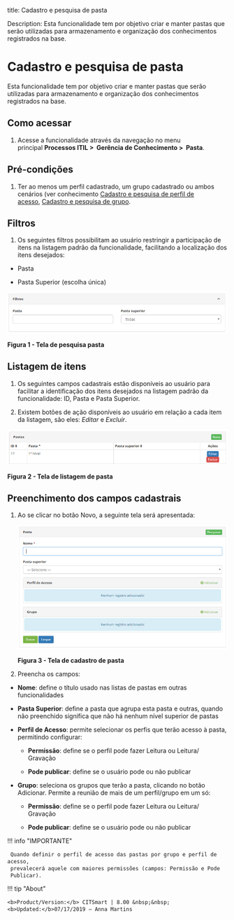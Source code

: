 title: Cadastro e pesquisa de pasta

Description: Esta funcionalidade tem por objetivo criar e manter pastas que
serão utilizadas para armazenamento e organização dos conhecimentos registrados
na base.

# Cadastro e pesquisa de pasta

Esta funcionalidade tem por objetivo criar e manter pastas que serão utilizadas
para armazenamento e organização dos conhecimentos registrados na base.

Como acessar
-----------

1.  Acesse a funcionalidade através da navegação no menu
    principal **Processos ITIL >  Gerência de Conhecimento >  Pasta**.

Pré-condições
-------------

1.  Ter ao menos um perfil cadastrado, um grupo cadastrado ou ambos cenários
    (ver conhecimento [Cadastro e pesquisa de perfil de
    acesso](), [Cadastro
    e pesquisa de
    grupo]().

Filtros
------

1.  Os seguintes filtros possibilitam ao usuário restringir a participação de
    itens na listagem padrão da funcionalidade, facilitando a localização dos
    itens desejados:

-   Pasta

-   Pasta Superior (escolha única)

![Criar](images/folder-1.png)

**Figura 1 - Tela de pesquisa pasta**

Listagem de itens
----------------

1.  Os seguintes campos cadastrais estão disponíveis ao usuário para facilitar a
    identificação dos itens desejados na listagem padrão da
    funcionalidade: ID, Pasta e Pasta Superior.

2.  Existem botões de ação disponíveis ao usuário em relação a cada item da
    listagem, são eles: *Editar* e *Excluir*.

![Criar](images/folder-2.png)

**Figura 2 - Tela de listagem de pasta**

Preenchimento dos campos cadastrais
---------------------------------

1.  Ao se clicar no botão Novo, a seguinte tela será apresentada:

    ![Criar](images/folder-3.png)

    **Figura 3 - Tela de cadastro de pasta**

1.  Preencha os campos:

-   **Nome**: define o título usado nas listas de pastas em outras
    funcionalidades

-   **Pasta Superior**: define a pasta que agrupa esta pasta e outras, quando
    não preenchido significa que não há nenhum nível superior de pastas

-   **Perfil de Acesso**: permite selecionar os perfis que terão acesso à pasta,
    permitindo configurar:

    -   **Permissão**: define se o perfil pode fazer Leitura ou Leitura/
        Gravação

    -   **Pode publicar**: define se o usuário pode ou não publicar

-   **Grupo**: seleciona os grupos que terão a pasta, clicando no botão
    Adicionar. Permite a reunião de mais de um perfil/grupo em um só:

    -   **Permissão**: define se o perfil pode fazer Leitura ou Leitura/
        Gravação

    -   **Pode publicar**: define se o usuário pode ou não publicar

!!! info "IMPORTANTE"

     Quando definir o perfil de acesso das pastas por grupo e perfil de acesso,
     prevalecerá aquele com maiores permissões (campos: Permissão e Pode
     Publicar).


!!! tip "About"

    <b>Product/Version:</b> CITSmart | 8.00 &nbsp;&nbsp;
    <b>Updated:</b>07/17/2019 – Anna Martins
